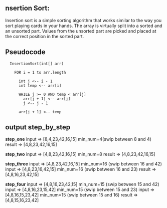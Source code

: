 ## nsertion Sort:

Insertion sort is a simple sorting algorithm that works similar to the way you sort playing cards in your hands. The array is virtually split into a sorted and an unsorted part. Values from the unsorted part are picked and placed at the correct position in the sorted part.

##  Pseudocode
```
  InsertionSort(int[] arr)

    FOR i = 1 to arr.length

      int j <-- i - 1
      int temp <-- arr[i]

      WHILE j >= 0 AND temp < arr[j]
        arr[j + 1] <-- arr[j]
        j <-- j - 1

      arr[j + 1] <-- temp
```

## output step_by_step

**step_one**
input => [8,4,23,42,16,15]  min_num=4(swip between 8 and 4)
result => [4,8,23,42,16,15]

**step_two**
input => [4,8,23,42,16,15]   min_num=8
result => [4,8,23,42,16,15]

**step_three**
input => [4,8,23,42,16,15]   min_num=16 (swip between 16 and 42)
input => [4,8,23,16,42,15]  min_num=16 (swip between 16 and 23)
result => [4,8,16,23,42,15]

**step_four**
input => [4,8,16,23,42,15]  min_num=15 (swip between 15 and 42)
input => [4,8,16,23,15,42]  min_num=15 (swip between 15 and 23)
input => [4,8,16,15,23,42]  min_num=15 (swip between 15 and 16)
result => [4,8,15,16,23,42]
